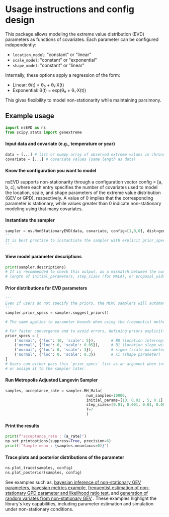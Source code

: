 # Usage instructions and config design

This package allows modeling the extreme value distribution (EVD) parameters as functions of covariates. Each parameter can be configured independently:

-   `location_model`: "constant" or "linear"
-   `scale_model`: "constant" or "exponential"
-   `shape_model`: "constant" or "linear"

Internally, these options apply a regression of the form:

-   Linear: θ(t) = θ₀ + θ₁·X(t)
-   Exponential: θ(t) = exp(θ₀ + θ₁·X(t))

This gives flexibility to model non-stationarity while maintaining parsimony.

## Example usage

``` python
import nsEVD as ns 
from scipy.stats import genextreme
```

#### Input data and covariate (e.g., temperature or year)

``` python
data = [...] # list or numpy array of observed extreme values in chronological order 
covariate = [...] # covariate values (same length as data)
```

#### Know the configuration you want to model

nsEVD supports non-stationarity through a configuration vector config = [a, b, c], where each entry specifies the number of covariates used to model the location, scale, and shape parameters of the extreme value distribution (GEV or GPD), respectively. A value of 0 implies that the corresponding parameter is stationary, while values greater than 0 indicate non-stationary modeling using that many covariates.

#### Instantiate the sampler

``` python
sampler = ns.NonStationaryEVD(data, covariate, config=[1,0,0], dist=genextreme)
'''
It is best practice to instantiate the sampler with explicit prior_specs, or assign user defined prior specifications, rather than relying on default or automatically inferred priors by the MCMC sampler.
'''
```

#### View model parameter descriptions

``` python
print(sampler.descriptions)
# It is recommended to check this output, as a mismatch between the number of prior_specs, 
# length of initial_parameters, step_sizes (for MALA), or proposal_width can raise an error.
```

#### Prior distributions for EVD parameters

``` python
'''
Even if users do not specify the priors, the MCMC samplers will automatically infer them, as the following line is embedded within each sampler
'''
sampler.prior_specs = sampler.suggest_priors()

# The same applies to parameter bounds when using the frequentist method.
```

``` python
# For faster convergence and to avoid errors, defining priors explicitly is more appropriate:
prior_specs = [
    ('normal', {'loc': 10, 'scale': 5}),       # B0 (location intercept)
    ('normal', {'loc': 0, 'scale': 0.05}),     # B1 (location slope with covariate 1)
    ('normal', {'loc': 6, 'scale': 3}),        # sigma (scale parameter)
    ('normal', {'loc': 0, 'scale': 0.3})       # xi (shape parameter)
]
# Users can either pass this `prior_specs` list as an argument when instantiating the sampler,
# or assign it to the sampler later.
```

#### Run Metropolis Adjusted Langevin Sampler

``` python
samples, acceptance_rate = sampler.MH_Mala(
                                    num_samples=10000, 
                                    initial_params=[10, 0.02 , 5, 0.1],
                                    step_sizes=[0.01, 0.001, 0.01, 0.001], 
                                    T=7 
                                    )
```

#### Print the results

``` python
print(f"acceptance_rate : {a_rate}")
np.set_printoptions(suppress=True, precision=6)
print(f"Sample mean : {samples.mean(axis=0)}")
```

#### Trace plots and posterior distributions of the parameter

``` python
ns.plot_trace(samples, config)
ns.plot_posterior(samples, config)
```

See examples such as, [bayesian inference of non-stationary GEV parameters](../examples/example_GEV.ipynb), [bayesian metrics example](../examples/example_bayesian_metrics.ipynb), [frequentist estimation of non-stationary GPD parameter and likelihood ratio test](../examples/example_GPD_frequentist.ipynb), and [generation of random variates from non-stationary GEV](../examples/example_generating_rv_from_nsEVD.ipynb) . These examples highlight the library's key capabilities, including parameter estimation and simulation under non-stationary conditions.
